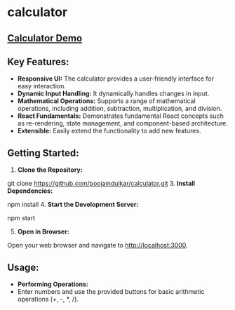# calculator

## [Calculator Demo](https://github.com/poojaindulkar/calculator/blob/main/Calculator.png)

## Key Features:

- **Responsive UI:** The calculator provides a user-friendly interface for easy interaction.
- **Dynamic Input Handling:** It dynamically handles changes in input.
- **Mathematical Operations:** Supports a range of mathematical operations, including addition, subtraction, multiplication, and division.
- **React Fundamentals:** Demonstrates fundamental React concepts such as re-rendering, state management, and component-based architecture.
- **Extensible:** Easily extend the functionality to add new features.

## Getting Started:

1. **Clone the Repository:**
   
git clone https://github.com/poojaindulkar/calculator.git
3. **Install Dependencies:**

npm install
4. **Start the Development Server:**

npm start

5. **Open in Browser:**
   
Open your web browser and navigate to [http://localhost:3000](http://localhost:3000).

## Usage:

- **Performing Operations:**
- Enter numbers and use the provided buttons for basic arithmetic operations (+, -, *, /).



